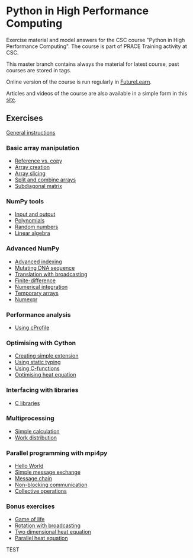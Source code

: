 # Python in High Performance Computing

Exercise material and model answers for the CSC course "Python in High Performance Computing". The course is part of PRACE Training activity at CSC.

This master branch contains always the material for latest course, past
courses are stored in tags.

Online version of the course is run regularly in [FutureLearn](https://www.futurelearn.com/courses/python-in-hpc). 

Articles and videos of the course are also available in a simple form in this [site](docs/mooc/index.md).

## Exercises

[General instructions](exercise-instructions.md)


### Basic array manipulation

 - [Reference vs. copy](numpy/reference-copy)
 - [Array creation](numpy/array-creation)
 - [Array slicing](numpy/array-slicing)
 - [Split and combine arrays](numpy/split-combine)
 - [Subdiagonal matrix](numpy/subdiagonal-matrix)

### NumPy tools

 - [Input and output](numpy/input-output)
 - [Polynomials](numpy/polynomials)
 - [Random numbers](numpy/random-numbers)
 - [Linear algebra](numpy/linear-algebra)

### Advanced NumPy

 - [Advanced indexing](numpy/advanced-indexing)
 - [Mutating DNA sequence](numpy/dna-mutation)
 - [Translation with broadcasting](numpy/broadcast-translation)
 - [Finite-difference](numpy/finite-difference)
 - [Numerical integration](numpy/integration)
 - [Temporary arrays](numpy/temporary-arrays)
 - [Numexpr](numpy/numexpr)

### Performance analysis

 - [Using cProfile](performance/cprofile)

### Optimising with Cython

 - [Creating simple extension](cython/simple-extension)
 - [Using static typing](cython/static-typing)
 - [Using C-functions](cython/c-functions)
 - [Optimising heat equation](cython/heat-equation)

### Interfacing with libraries

 - [C libraries](interface/c)

### Multiprocessing

 - [Simple calculation](multiprocessing/simple-calculation)
 - [Work distribution](multiprocessing/work-distribution)

### Parallel programming with mpi4py

 - [Hello World](mpi/hello-world)
 - [Simple message exchange](mpi/message-exchange)
 - [Message chain](mpi/message-chain)
 - [Non-blocking communication](mpi/non-blocking)
 - [Collective operations](mpi/collectives)

### Bonus exercises

 - [Game of life](numpy/game-of-life)
 - [Rotation with broadcasting](numpy/broadcast-rotation)
 - [Two dimensional heat equation](numpy/heat-equation)
 - [Parallel heat equation](mpi/heat-equation)


TEST
